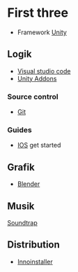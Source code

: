 # First three
*   Framework [Unity](https://unity3d.com/get-unity/download)

## Logik
*   [Visual studio code](https://code.visualstudio.com/download)
*   [Unity Addons](https://code.visualstudio.com/docs/other/unity)

### Source control
*   [Git](https://git-scm.com/downloads)

### Guides
*   [IOS](https://docs.unity3d.com/Manual/iphone-GettingStarted.html) get started 

## Grafik 
*   [Blender](https://www.blender.org/download/)

## Musik 
[Soundtrap](https://www.soundtrap.com/)


## Distribution
* [Innoinstaller](http://www.jrsoftware.org/)